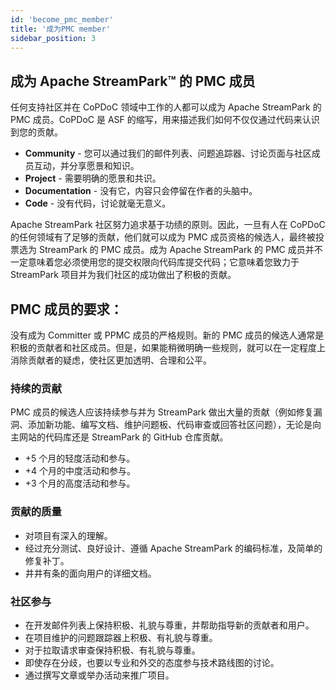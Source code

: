 ```yaml
---
id: 'become_pmc_member'
title: '成为PMC member'
sidebar_position: 3
---
```


<!--
    Licensed to the Apache Software Foundation (ASF) under one or more
    contributor license agreements.  See the NOTICE file distributed with
    this work for additional information regarding copyright ownership.
    The ASF licenses this file to You under the Apache License, Version 2.0
    (the "License"); you may not use this file except in compliance with
    the License.  You may obtain a copy of the License at

       https://www.apache.org/licenses/LICENSE-2.0
    
    Unless required by applicable law or agreed to in writing, software
    distributed under the License is distributed on an "AS IS" BASIS,
    WITHOUT WARRANTIES OR CONDITIONS OF ANY KIND, either express or implied.
    See the License for the specific language governing permissions and
    limitations under the License.
-->

## 成为 Apache StreamPark™ 的 PMC 成员

任何支持社区并在 CoPDoC 领域中工作的人都可以成为 Apache StreamPark 的PMC 成员。CoPDoC 是 ASF 的缩写，用来描述我们如何不仅仅通过代码来认识到您的贡献。

- **Community** - 您可以通过我们的邮件列表、问题追踪器、讨论页面与社区成员互动，并分享愿景和知识。
- **Project** - 需要明确的愿景和共识。
- **Documentation** - 没有它，内容只会停留在作者的头脑中。
- **Code** - 没有代码，讨论就毫无意义。

Apache StreamPark 社区努力追求基于功绩的原则。因此，一旦有人在 CoPDoC 的任何领域有了足够的贡献，他们就可以成为 PMC 成员资格的候选人，最终被投票选为 StreamPark 的 PMC 成员。成为 Apache StreamPark 的 PMC 成员并不一定意味着您必须使用您的提交权限向代码库提交代码；它意味着您致力于 StreamPark 项目并为我们社区的成功做出了积极的贡献。

## PMC 成员的要求：

没有成为 Committer 或 PPMC 成员的严格规则。新的 PMC 成员的候选人通常是积极的贡献者和社区成员。但是，如果能稍微明确一些规则，就可以在一定程度上消除贡献者的疑虑，使社区更加透明、合理和公平。

### 持续的贡献

PMC 成员的候选人应该持续参与并为 StreamPark 做出大量的贡献（例如修复漏洞、添加新功能、编写文档、维护问题板、代码审查或回答社区问题），无论是向主网站的代码库还是 StreamPark 的 GitHub 仓库贡献。

- +5 个月的轻度活动和参与。
- +4 个月的中度活动和参与。
- +3 个月的高度活动和参与。

### 贡献的质量
- 对项目有深入的理解。
- 经过充分测试、良好设计、遵循 Apache StreamPark 的编码标准，及简单的修复补丁。
- 井井有条的面向用户的详细文档。

### 社区参与

- 在开发邮件列表上保持积极、礼貌与尊重，并帮助指导新的贡献者和用户。
- 在项目维护的问题跟踪器上积极、有礼貌与尊重。
- 对于拉取请求审查保持积极、有礼貌与尊重。
- 即使存在分歧，也要以专业和外交的态度参与技术路线图的讨论。
- 通过撰写文章或举办活动来推广项目。